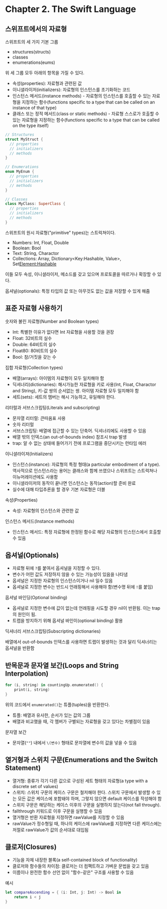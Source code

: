 # Chapter 2. The Swift Language

## 스위프트에서의 자료형

스위프트의 세 가지 기본 그룹

- structures(structs)
- classes
- enumerations(eums)

위 세 그룹 모두 아래의 항목을 가질 수 있다.

- 속성(properties): 자료형과 관련된 값
- 이니셜라이저(initializers): 자료형의 인스턴스를 초기화하는 코드
- 인스턴스 메서드(instance methods) - 자료형의 인스턴스를 호출할 수 있는 자료형을 지정하는 함수(functions specific to a type that can be called on an instance of that type)
- 클래스 또는 정적 메서드(class or static methods) - 자료형 스스로가 호출할 수 있는 자료형을 지정하는 함수(functions specific to a type that can be called on the type itself)

````swift
// Structures
struct MyStruct {
  // properties
  // initializers
  // methods
}

// Enumerations
enum MyEnum {
  // properties
  // initializers
  // methods
}

// Classes
class MyClass: SuperClass {
  // properties
  // initializers
  // methods
}
````

스위프트의 원시 자료형("primitive" types)는 스트럭쳐이다.

- Numbers: Int, Float, Double
- Boolean: Bool
- Text: String, Charactor
- Collections: Array<Element>, Dictionary<Key:Hashable, Value>, Set<Element:Hashable>

이들 모두 속성, 이니셜라이저, 메소드를 갖고 있으며 프로토콜을 따르거나 확장할 수 있다.

옵셔널(optionals): 특정 타입의 값 또는 아무것도 없는 값을 저장할 수 있게 해줌

## 표준 자료형 사용하기

숫자와 불린 자료형(Number and Boolean types)

- Int: 특별한 이유가 없다면 Int 자료형을 사용할 것을 권장
- Float: 32비트의 실수
- Double: 64비트의 실수
- Float80: 80비트의 실수
- Bool: 참/거짓을 갖는 수

집합 자료형(Collection types)

- 배열(arrays): 아이템의 자료형이 모두 일치해야 함
- 딕셔너리(dictionaries): 해시가능한 자료형을 키로 사용(Int, Float, Charactor and String), 키-값 쌍의 순서없는 쌍. 아이템 자료형 모두 일치해야 함
- 세트(sets): 세트의 멤버는 해시 가능하고, 유일해야 한다.

리터럴과 서브스크립팅(Literals and subscripting)

- 문자열 리터럴: 큰따옴표 사용
- 숫자 리터럴
- 서브스크립팅: 배열에 접근할 수 있는 단축어. 딕셔너리에도 사용할 수 있음
- 배열 밖의 인덱스(an out-of-bounds index) 참조시 trap 발생
- trap: 알 수 없는 상태에 들어가기 전에 프로그램을 중단시키는 런타임 에러

이니셜라이져(Initializers)

- 인스턴스(instance): 자료형의 특정 형태(a particular embodiment of a type). 역사적으로 인스턴스라는 용어는 클래스와 함께 쓰였으나 스위프트는 스트럭쳐나 이뉴머레이션에도 사용함
- 이니셜라이저의 동작이 끝나면 인스턴스는 동작(action)할 준비 완료
- 실수에 대해 타입추론을 할 경우 기본 자료형은 더블

속성(Properties)

- 속성: 자료형의 인스턴스와 관련한 값

인스턴스 메서드(Instance methods)

- 인스턴스 메서드: 특정 자료형에 한정된 함수로 해당 자료형의 인스턴스에서 호출할 수 있음

## 옵셔널(Optionals)

- 자료형 뒤에 `?`를 붙여서 옵셔널을 지정할 수 있다.
- 변수가 어떤 값도 저장하지 않을 수 있는 가능성이 있음을 나타냄
- 옵셔널은 지정한 자료형의 인스턴스이거나 nil 일수 있음
- 옵셔널로 지정한 변수는 반드시 언래핑해서 사용해야 함(변수명 뒤에 `!`를 붙임)

옵셔널 바인딩(Optional binding)

- 옵셔널로 지정한 변수에 값이 없는데 언래핑을 시도할 경우 nil이 반환됨. 이는 trap의 원인이 됨.
- 트랩을 방지하기 위해 옵셔널 바인이(optional binding) 활용

딕셔너리 서브스크립팅(Subscripting dictionaries)

배열에서 out-of-bounds 인덱스를 사용하면 트랩이 발생하는 것과 달리 딕셔너리는 옵셔널을 반환함

## 반목문과 문자열 보간(Loops and String Interpolation)

````swift
for (i, string) in countingUp.enumerated() {
    print(i, string)
}
````

위의 코드에서 `enumerated()`는 튜플(tuples)을 반환한다.

- 튜플: 배열과 유사한, 순서가 있는 값의 그룹
- 배열과 비교했을 때, 각 멤버가 구별되는 자료형을 갖고 있다는 차별점이 있음

문자열 보간

- 문자열(`""`) 내에서 `\(변수)` 형태로 문자열에 변수의 값을 넣을 수 있음

## 열거형과 스위치 구문(Enumerations and the Switch Statement)

- 열거형: 종류가 각기 다른 값으로 구성된 세트 형태의 자료형(a type with a discrete set of values)
- 스위치: 스위치 구문의 케이스 구문은 철저해야 한다. 스위치 구문에서 발생할 수 있는 모든 값은 케이스에 포함돼야 하며, 그렇지 않으면 default 케이스를 작성해야 함
- 스위치 구문은 해당하는 케이스 이후의 구문을 실행하지 않는다(not fall through).
- fallthrough 키워드로 이후 구문을 실행할 수 있음
- 열거형은 반환 자료형을 지정하면 rawValue를 지정할 수 있음
- rawValue가 정수형일 때, 하나의 케이스에 rawValue를 지정하면 다른 케이스에는 저절로 rawValue가 값의 순서대로 대입됨

## 클로저(Closures)

- 기능을 자체 내장한 블록(a self-contained block of functionality)
- 클로저와 함수들의 차이점: 클로저는 더 컴팩트하고 가벼운 문법을 갖고 있음
- 이름이나 완전한 함수 선언 없이 "함수-같은" 구조를 사용할 수 있음

예시

````swift
let compareAscending = { (i: Int, j: Int) -> Bool in
    return i < j
}
````
